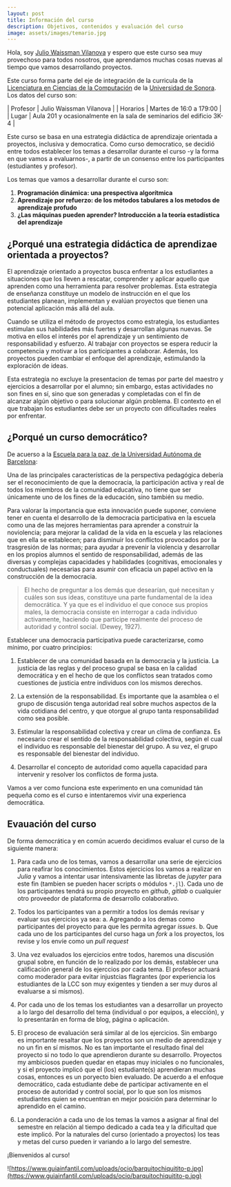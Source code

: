```yaml
---
layout: post
title: Información del curso
description: Objetivos, contenidos y evaluación del curso
image: assets/images/temario.jpg
---
```


Hola, soy [Julio Waissman
Vilanova](http://mat.uson.mx/~juliowaissman/) y espero que este curso
sea muy provechoso para todos nosotros, que aprendamos muchas cosas
nuevas al tiempo que vamos desarrollando proyectos.

Este curso forma parte del eje de integración de la curricula de la
[Licenciatura en Ciencias de la Computación](http://cc.mat.uson.mx) de
la [Universidad de Sonora](http://www.uson.mx). Los datos del curso
son:

| Profesor   | Julio Waissman Vilanova                                              |
| Horarios   | Martes de 16:0 a 179:00                                              |
| Lugar      | Aula 201 y ocasionalmente en la sala de seminarios del edificio 3K-4 |

Este curso se basa en una estrategia didáctica de aprendizaje
orientada a proyectos, inclusiva y democratica. Como curso
democratico, se decidió entre todos establecer los temas a desarrollar
durante el curso -y la forma en que vamos a evaluarnos-, a partir de
un consenso entre los participantes (estudiantes y profesor).

Los temas que vamos a desarrollar durante el curso son:

1. **Programación dinámica: una prespectiva algorítmica**
2. **Aprendizaje por refuerzo: de los métodos tabulares a los metodos de aprendizaje profudo**
3. **¿Las máquinas pueden aprender? Introducción a la teoría estadística del aprendizaje**

## ¿Porqué una estrategia didáctica de aprendizae orientada a proyectos?

El aprendizaje orientado a proyectos busca enfrentar a los estudiantes
a situaciones que los lleven a rescatar, comprender y aplicar aquello
que aprenden como una herramienta para resolver problemas. Esta
estrategia de enseñanza constituye un modelo de instrucción en el que
los estudiantes planean, implementan y evalúan proyectos que tienen
una potencial aplicación más allá del aula.

Cuando se utiliza el método de proyectos como estrategia, los
estudiantes estimulan sus habilidades más fuertes y desarrollan
algunas nuevas. Se motiva en ellos el interés por el aprendizaje y un
sentimiento de responsabilidad y esfuerzo. Al trabajar con proyectos
se espera reducir la competencia y motivar a los participantes a
colaborar. Además, los proyectos pueden cambiar el enfoque del
aprendizaje, estimulando la exploración de ideas.

Esta estrategia no excluye la presentacion de temas por parte del
maestro y ejercicios a desarrollar por el alumno; sin embargo, estas
actividades no son fines en sí, sino que son generadas y completadas
con el fin de alcanzar algún objetivo o para solucionar algún
problema. El contexto en el que trabajan los estudiantes debe ser un
proyecto con dificultades reales por enfrentar.

## ¿Porqué un curso democrático?

De acuerso a la [Escuela para la paz, de la Universidad Autónoma de
Barcelona](http://escolapau.uab.cat/index.php?lang=es):

Una de las principales características de la perspectiva pedagógica
debería ser el reconocimiento de que la democracia, la participación
activa y real de todos los miembros de la comunidad educativa, no
tiene que ser únicamente uno de los fines de la educación, sino
también su medio.

Para valorar la importancia que esta innovación puede suponer,
conviene tener en cuenta el desarrollo de la democracia participativa
en la escuela como una de las mejores herramientas para aprender a
construir la noviolencia; para mejorar la calidad de la vida en la
escuela y las relaciones que en ella se establecen; para disminuir los
conflictos provocados por la trasgresión de las normas; para ayudar a
prevenir la violencia y desarrollar en los propios alumnos el sentido
de responsabilidad, además de las diversas y complejas capacidades y
habilidades (cognitivas, emocionales y conductuales) necesarias para
asumir con eficacia un papel activo en la construcción de la
democracia.

> El hecho de preguntar a los demás que desearían, qué necesitan y
> cuáles son sus ideas, constituye una parte fundamental de la idea
> democrática. Y ya que es el individuo el que conoce sus propios
> males, la democracia consiste en interrogar a cada individuo
> activamente, haciendo que participe realmente del proceso de
> autoridad y control social. (Dewey, 1927).

Establecer una democracia participativa puede caracterizarse, como
mínimo, por cuatro principios:

1. Establecer de una comunidad basada en la democracia y la
   justicia. La justicia de las reglas y del proceso grupal se basa en
   la calidad democrática y en el hecho de que los conflictos sean
   tratados como cuestiones de justicia entre individuos con los
   mismos derechos.

2. La extensión de la responsabilidad. Es importante que la asamblea o
   el grupo de discusión tenga autoridad real sobre muchos aspectos de
   la vida cotidiana del centro, y que otorgue al grupo tanta
   responsabilidad como sea posible.

3. Estimular la responsabilidad colectiva y crear un clima de
   confianza. Es necesario crear el sentido de la responsabilidad
   colectiva, según el cual el individuo es responsable del bienestar
   del grupo. A su vez, el grupo es responsable del bienestar del
   individuo.

4. Desarrollar el concepto de autoridad como aquella capacidad para
   intervenir y resolver los conflictos de forma justa.

Vamos a ver como funciona este experimento en una comunidad tán
pequeña como es el curso e intentaremos vivir una experienca
democrática.

## Evauación del curso

De forma democrática y en común acuerdo decidimos evaluar el curso de
la siguiente manera:

1. Para cada uno de los temas, vamos a desarrollar una serie de
   ejercicios para reafirar los conocimientos. Estos ejercicios los
   vamos a realizar en *Julia* y vamos a intentar usar intensivamente
   las libretas de *jupyter* para este fin (tambien se pueden hacer
   scripts o módulos `*.jl`). Cada uno de los participantes tendrá su
   propio proyecto en *github*, *gitlab* o cualquier otro proveedor de
   plataforma de desarrollo colaborativo.

2. Todos los participantes van a permitir a todos los demás revisar y
  evaluar sus ejercicios ya sea: a. Agregando a los demas como
  participantes del proyecto para que les permita agregar *issues*.
  b. Que cada uno de los participantes del curso haga un *fork* a los
  proyectos, los revise y los envíe como un *pull request*

3. Una vez evaluados los ejercicios entre todos, haremos una discusión
   grupal sobre, en función de lo realizado por los demás, establecer
   una calificación general de los ejerccios por cada tema. El
   profesor actuará como moderador para evitar injustcias flagrantes
   (por experiencia los estudiantes de la LCC son muy exigentes y
   tienden a ser muy duros al evaluarse a si mísmos).

4. Por cada uno de los temas los estudiantes van a desarrollar un
   proyecto a lo largo del desarrollo del tema (individual o por
   equipos, a elección), y lo presentarán en forma de blog, página o
   aplicación.

5. El proceso de evaluación será similar al de los ejercicios. Sin
   embargo es importante resaltar que los proyectos son un medio de
   aprendizaje y no un fin en sí mismos. No es tan importante el
   resultado final del proyecto si no todo lo que aprendieron durante
   su desarrollo. Proyectos my ambiciosos pueden quedar en etapas muy
   iniciales o no funcionales, y si el proyecto implicó que el (los)
   estudiante(s) aprendieran muchas cosas, entonces es un poryecto
   bien evaluado. De acuerdo a el enfoque democrático, cada estudiante
   debe de participar activamente en el proceso de autoridad y control
   social, por lo que son los mismos estudiantes quien se encuentran
   en mejor posición para determinar lo aprendido en el camino.

6. La ponderación a cada uno de los temas la vamos a asignar al final
   del semestre en relación al tiempo dedicado a cada tea y la
   dificultad que este implicó. Por la naturales del curso (orientado
   a proyectos) los teas y metas del curso pueden ir variando a lo
   largo del semestre.

¡Bienvenidos al curso!

![https://www.guiainfantil.com/uploads/ocio/barquitochiquitito-p.jpg](https://www.guiainfantil.com/uploads/ocio/barquitochiquitito-p.jpg)
